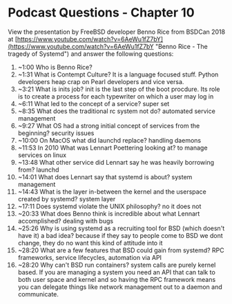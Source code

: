 # Podcast Questions - Chapter 10

View the presentation by FreeBSD developer Benno Rice from BSDCan 2018 at [https://www.youtube.com/watch?v=6AeWu1fZ7bY](https://www.youtube.com/watch?v=6AeWu1fZ7bY "Benno Rice - The tragedy of Systemd") and answer the following questions:

1) ~1:00 Who is Benno Rice?
1) ~1:31 What is Contempt Culture?
It is a language focused stuff. Python developers heap crap on Pearl developers and vice versa.
1) ~3:21 What is inits job?
init is the last step of the boot procdure. Its role is to create a process for each typewriter on which a user may log in
1) ~6:11 What led to the concept of a service?
super set
1) ~8:35 What does the traditional rc system not do?
automated service management
1) ~9:27 What OS had a strong initial concept of services from the beginning?
security issues
1) ~10:00 On MacOS what did launchd replace?
handling daemons
1) ~11:53 In 2010 What was Lennart Poettering looking at?
to manage services on linux
1) ~13:48 What other service did Lennart say he was heavily borrowing from?
launchd
1) ~14:01 What does Lennart say that systemd is about?
system management
1) ~14:43 What is the layer in-between the kernel and the userspace created by systemd?
system layer
1) ~17:11 Does systemd violate the UNIX philosophy?
no it does not
1) ~20:33 What does Benno think is incredible about what Lennart accomplished?
dealing with bugs
1) ~25:26 Why is using systemd as a recruiting tool for BSD (which doesn't have it) a bad idea?
because if they say to people come to BSD we dont change, they do no want this kind of attitude into it
1) ~28:20 What are a few features that BSD could gain from systemd?
RPC frameworks, service lifecycles, automation via API
1) ~28:20 Why can't BSD run containers?
system calls are purely kernel based. If you are managing a system you need an API that can talk to both user space and kernel and so having the RPC framework means you can delegate things like network management out to a daemon and communicate.
